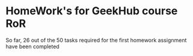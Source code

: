 # HomeWork's for GeekHub course **RoR**

So far, 26 out of the 50 tasks required for the first homework assignment have been completed

